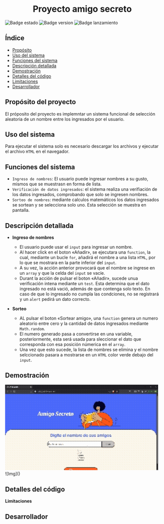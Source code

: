 <h1 align="center"> Proyecto amigo secreto </h1>

![Badge estado](https://img.shields.io/badge/ESTADO-FINALIZADO-red)
![Badge version](https://img.shields.io/badge/VERSIÓN-1.0-blue)
![Badge lanzamiento](https://img.shields.io/badge/Fecha%20de%20lanzamiento-Agosto%202025-green)

## Índice

* [Propósito](propósito-del-proyecto)
* [Uso del sistema](#uso-del-sistema)
* [Funciones del sistema](#funciones-del-sistema)
* [Descripción detallada](#descripción-detallada)
* [Demostración](#demostración)
* [Detalles del código](#detalles-del-código)
* [Limitaciones](#Limitaciones)
* [Desarrollador](#desarrollador)

## Propósito del proyecto
El próposito del proyecto es implemntar un sistema funcional de selección aleatoria de un nombre entre los ingresados por el usuario.

## Uso del sistema
Para ejecutar el sistema solo es necesario descargar los archivos y ejecutar el archivo `HTML` en el navegador.

## Funciones del sistema
- `Ingreso de nombres`: El usuario puede ingresar nombres a su gusto, mismos que se muestrasn en forma de lista.
- `Verificación de datos ingresados`: el sistema realiza una verifiación de los datos ingresados, comprobando que solo se ingresen nombres.
- `Sorteo de nombres`: mediante calculos matemáticos los datos ingresados se sortean y se selecciona solo uno. Esta selección se muestra en pantalla.


## Descripción detallada

- **Ingreso de nombres**
  - El usuario puede usar el `input` para ingresar un nombre.
  - Al hacer click en el boton «Añadir», se ejecutara una `function`, la cual, mediante un bucle `for`, añadirá el nombre a una lista `HTML`, por lo que se mostrara en la parte inferior del `input`.
  - A su vez, la acción anterior provocará que el nombre se ingrese en un `array` y que la celda del `input` se vacíe.
  - Durant la acción de pulsar el boton «Añadir», sucede unua verificación intena mediante un `test`. Esta determina que el dato ingresado no está vació, además de que contenga solo texto. En caso de que lo ingresado no cumpla las condciones, no se registrará y un `alert` pedirá un dato correcto.

- **Sorteo**
  - AL pulsar el boton «Sortear amigo», una `function` genera un numero aleatorio entre cero y la cantidad de datos ingresados mediante `Math.random`.
  - El numero generado pasa a convertirse en una variable, posteriormente, esta será usada para sleccionar el dato que corresponda con esa posición númerica en el `array`.
  - Una vez que esto sucede, la lista de nombres se elimina y el nombre selccionado pasara a mostrarse en un `HTML` color verde debajo del `input`.

## Demostración
<img src="assets/sorteo.gif" alt="Demostración" width="500" />
![Img]()


## Detalles del código

 **Limitaciones**

## Desarrollador




